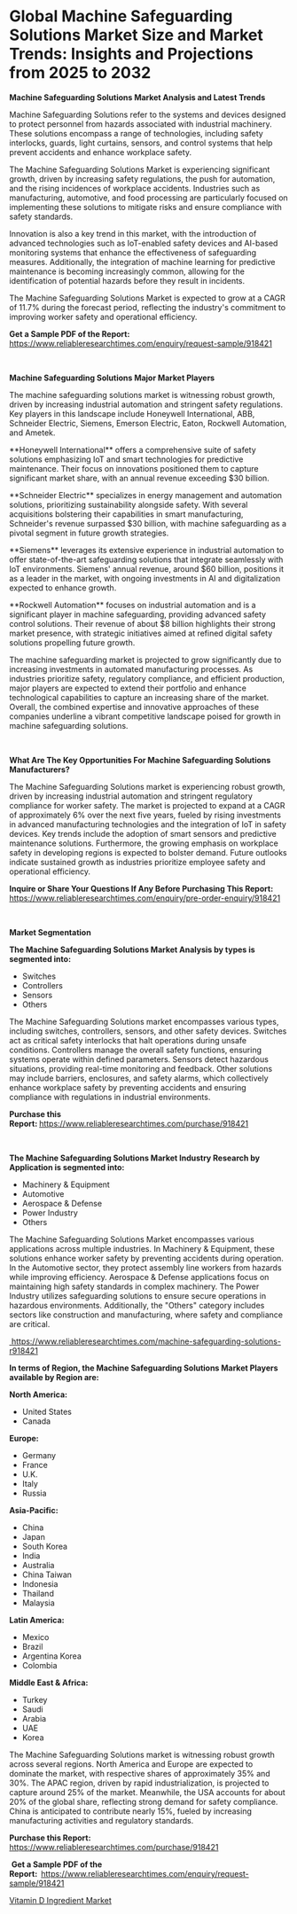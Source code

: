 <p><h1>Global Machine Safeguarding Solutions Market Size and Market Trends: Insights and Projections from 2025 to 2032</h1></p><p><strong>Machine Safeguarding Solutions Market Analysis and Latest Trends</strong></p>
<p><p>Machine Safeguarding Solutions refer to the systems and devices designed to protect personnel from hazards associated with industrial machinery. These solutions encompass a range of technologies, including safety interlocks, guards, light curtains, sensors, and control systems that help prevent accidents and enhance workplace safety. </p><p>The Machine Safeguarding Solutions Market is experiencing significant growth, driven by increasing safety regulations, the push for automation, and the rising incidences of workplace accidents. Industries such as manufacturing, automotive, and food processing are particularly focused on implementing these solutions to mitigate risks and ensure compliance with safety standards. </p><p>Innovation is also a key trend in this market, with the introduction of advanced technologies such as IoT-enabled safety devices and AI-based monitoring systems that enhance the effectiveness of safeguarding measures. Additionally, the integration of machine learning for predictive maintenance is becoming increasingly common, allowing for the identification of potential hazards before they result in incidents.</p><p>The Machine Safeguarding Solutions Market is expected to grow at a CAGR of 11.7% during the forecast period, reflecting the industry's commitment to improving worker safety and operational efficiency.</p></p>
<p><strong>Get a Sample PDF of the Report:&nbsp;</strong> <a href="https://www.reliableresearchtimes.com/enquiry/request-sample/918421?utm_campaign=2719&utm_medium=2&utm_source=Github&utm_content=ia&utm_term=07032025&utm_id=machine-safeguarding-solutions">https://www.reliableresearchtimes.com/enquiry/request-sample/918421</a></p>
<p>&nbsp;</p>
<p><strong>Machine Safeguarding Solutions Major Market Players</strong></p>
<p><p>The machine safeguarding solutions market is witnessing robust growth, driven by increasing industrial automation and stringent safety regulations. Key players in this landscape include Honeywell International, ABB, Schneider Electric, Siemens, Emerson Electric, Eaton, Rockwell Automation, and Ametek.</p><p>**Honeywell International** offers a comprehensive suite of safety solutions emphasizing IoT and smart technologies for predictive maintenance. Their focus on innovations positioned them to capture significant market share, with an annual revenue exceeding $30 billion.</p><p>**Schneider Electric** specializes in energy management and automation solutions, prioritizing sustainability alongside safety. With several acquisitions bolstering their capabilities in smart manufacturing, Schneider's revenue surpassed $30 billion, with machine safeguarding as a pivotal segment in future growth strategies.</p><p>**Siemens** leverages its extensive experience in industrial automation to offer state-of-the-art safeguarding solutions that integrate seamlessly with IoT environments. Siemens' annual revenue, around $60 billion, positions it as a leader in the market, with ongoing investments in AI and digitalization expected to enhance growth.</p><p>**Rockwell Automation** focuses on industrial automation and is a significant player in machine safeguarding, providing advanced safety control solutions. Their revenue of about $8 billion highlights their strong market presence, with strategic initiatives aimed at refined digital safety solutions propelling future growth.</p><p>The machine safeguarding market is projected to grow significantly due to increasing investments in automated manufacturing processes. As industries prioritize safety, regulatory compliance, and efficient production, major players are expected to extend their portfolio and enhance technological capabilities to capture an increasing share of the market. Overall, the combined expertise and innovative approaches of these companies underline a vibrant competitive landscape poised for growth in machine safeguarding solutions.</p></p>
<p>&nbsp;</p>
<p><strong>What Are The Key Opportunities For Machine Safeguarding Solutions Manufacturers?</strong></p>
<p><p>The Machine Safeguarding Solutions market is experiencing robust growth, driven by increasing industrial automation and stringent regulatory compliance for worker safety. The market is projected to expand at a CAGR of approximately 6% over the next five years, fueled by rising investments in advanced manufacturing technologies and the integration of IoT in safety devices. Key trends include the adoption of smart sensors and predictive maintenance solutions. Furthermore, the growing emphasis on workplace safety in developing regions is expected to bolster demand. Future outlooks indicate sustained growth as industries prioritize employee safety and operational efficiency.</p></p>
<p><strong>Inquire or Share Your Questions If Any Before Purchasing This Report:</strong> <a href="https://www.reliableresearchtimes.com/enquiry/pre-order-enquiry/918421?utm_campaign=2719&utm_medium=2&utm_source=Github&utm_content=ia&utm_term=07032025&utm_id=machine-safeguarding-solutions">https://www.reliableresearchtimes.com/enquiry/pre-order-enquiry/918421</a></p>
<p>&nbsp;</p>
<p><strong>Market Segmentation</strong></p>
<p><strong>The Machine Safeguarding Solutions Market Analysis by types is segmented into:</strong></p>
<p><ul><li>Switches</li><li>Controllers</li><li>Sensors</li><li>Others</li></ul></p>
<p><p>The Machine Safeguarding Solutions market encompasses various types, including switches, controllers, sensors, and other safety devices. Switches act as critical safety interlocks that halt operations during unsafe conditions. Controllers manage the overall safety functions, ensuring systems operate within defined parameters. Sensors detect hazardous situations, providing real-time monitoring and feedback. Other solutions may include barriers, enclosures, and safety alarms, which collectively enhance workplace safety by preventing accidents and ensuring compliance with regulations in industrial environments.</p></p>
<p><strong>Purchase this Report:&nbsp;</strong><a href="https://www.reliableresearchtimes.com/purchase/918421?utm_campaign=2719&utm_medium=2&utm_source=Github&utm_content=ia&utm_term=07032025&utm_id=machine-safeguarding-solutions">https://www.reliableresearchtimes.com/purchase/918421</a></p>
<p>&nbsp;</p>
<p><strong>The Machine Safeguarding Solutions Market Industry Research by Application is segmented into:</strong></p>
<p><ul><li>Machinery & Equipment</li><li>Automotive</li><li>Aerospace & Defense</li><li>Power Industry</li><li>Others</li></ul></p>
<p><p>The Machine Safeguarding Solutions Market encompasses various applications across multiple industries. In Machinery & Equipment, these solutions enhance worker safety by preventing accidents during operation. In the Automotive sector, they protect assembly line workers from hazards while improving efficiency. Aerospace & Defense applications focus on maintaining high safety standards in complex machinery. The Power Industry utilizes safeguarding solutions to ensure secure operations in hazardous environments. Additionally, the "Others" category includes sectors like construction and manufacturing, where safety and compliance are critical.</p></p>
<p><a href="https://www.reliableresearchtimes.com/machine-safeguarding-solutions-r918421?utm_campaign=2719&utm_medium=2&utm_source=Github&utm_content=ia&utm_term=07032025&utm_id=machine-safeguarding-solutions">&nbsp;https://www.reliableresearchtimes.com/machine-safeguarding-solutions-r918421</a></p>
<p><strong>In terms of Region, the Machine Safeguarding Solutions Market Players available by Region are:</strong></p>
<p>
    <p> <strong> North America: </strong>
        <ul>
            <li>United States</li>
            <li>Canada</li>
        </ul>
        </p> 
    <p> <strong> Europe: </strong>
        <ul>
            <li>Germany</li>
            <li>France</li>
            <li>U.K.</li>
            <li>Italy</li>
            <li>Russia</li>
        </ul>
        </p> 
    <p> <strong> Asia-Pacific: </strong>
        <ul>
            <li>China</li>
            <li>Japan</li>
            <li>South Korea</li>
            <li>India</li>
            <li>Australia</li>
            <li>China Taiwan</li>
            <li>Indonesia</li>
            <li>Thailand</li>
            <li>Malaysia</li>
        </ul>
        </p> 
    <p> <strong> Latin America: </strong>
        <ul>
            <li>Mexico</li>
            <li>Brazil</li>
            <li>Argentina Korea</li>
            <li>Colombia</li>
        </ul>
        </p> 
    <p> <strong> Middle East & Africa: </strong>
        <ul>
            <li>Turkey</li>
            <li>Saudi</li>
            <li>Arabia</li>
            <li>UAE</li>
            <li>Korea</li>
        </ul>
    </p>
    </p>
<p><p>The Machine Safeguarding Solutions market is witnessing robust growth across several regions. North America and Europe are expected to dominate the market, with respective shares of approximately 35% and 30%. The APAC region, driven by rapid industrialization, is projected to capture around 25% of the market. Meanwhile, the USA accounts for about 20% of the global share, reflecting strong demand for safety compliance. China is anticipated to contribute nearly 15%, fueled by increasing manufacturing activities and regulatory standards.</p></p>
<p><strong>Purchase this Report: </strong><a href="https://www.reliableresearchtimes.com/purchase/918421?utm_campaign=2719&utm_medium=2&utm_source=Github&utm_content=ia&utm_term=07032025&utm_id=machine-safeguarding-solutions">https://www.reliableresearchtimes.com/purchase/918421</a></p>
<p>&nbsp;<strong>Get a Sample PDF of the Report:&nbsp;&nbsp;</strong><a href="https://www.reliableresearchtimes.com/enquiry/request-sample/918421?utm_campaign=2719&utm_medium=2&utm_source=Github&utm_content=ia&utm_term=07032025&utm_id=machine-safeguarding-solutions">https://www.reliableresearchtimes.com/enquiry/request-sample/918421</a></p>
<p><strong></strong></p>
<p><p><a href="https://github.com/tumacaakesha78/Market-Research-Report-List-1/blob/main/vitamin-d-ingredient-market.md?utm_campaign=2719&utm_medium=2&utm_source=Github&utm_content=ia&utm_term=07032025&utm_id=machine-safeguarding-solutions">Vitamin D Ingredient Market</a></p></p>